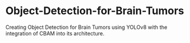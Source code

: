 # Object-Detection-for-Brain-Tumors
Creating Object Detection for Brain Tumors using YOLOv8 with the integration of CBAM into its architecture.
